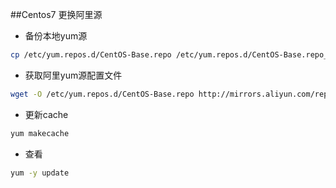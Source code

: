 ##Centos7 更换阿里源

*  备份本地yum源
```bash
cp /etc/yum.repos.d/CentOS-Base.repo /etc/yum.repos.d/CentOS-Base.repo_bak
```
* 获取阿里yum源配置文件
```bash
wget -O /etc/yum.repos.d/CentOS-Base.repo http://mirrors.aliyun.com/repo/Centos-7.repo
```

* 更新cache
```bash
yum makecache
```

* 查看
```bash
yum -y update
```

